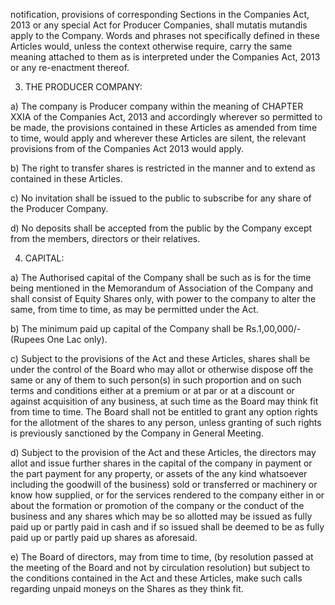 notification, provisions of corresponding Sections in the Companies Act, 2013 or any special Act for
Producer Companies, shall mutatis mutandis apply to the Company. Words and phrases not specifically
defined in these Articles would, unless the context otherwise require, carry the same meaning attached
to them as is interpreted under the Companies Act, 2013 or any re-enactment thereof.

3. THE PRODUCER COMPANY:

a) The company is Producer company within the meaning of CHAPTER XXIA of the Companies Act, 2013 and accordingly wherever so permitted to be made, the provisions contained in these Articles as amended from time to time, would apply and wherever these Articles are silent, the relevant provisions from of the Companies Act 2013 would apply.

b) The right to transfer shares is restricted in the manner and to extend as contained in these Articles.

c) No invitation shall be issued to the public to subscribe for any share of the Producer Company.

d) No deposits shall be accepted from the public by the Company except from the members, directors or their relatives.

4. CAPITAL:

a) The Authorised capital of the Company shall be such as is for the time being mentioned in the Memorandum of Association of the Company and shall consist of Equity Shares only, with power to the company to alter the same, from time to time, as may be permitted under the Act.

b) The minimum paid up capital of the Company shall be Rs.1,00,000/- (Rupees One Lac only).

c) Subject to the provisions of the Act and these Articles, shares shall be under the control of the Board who may allot or otherwise dispose off the same or any of them to such person(s) in such proportion and on such terms and conditions either at a premium or at par or at a discount or against acquisition of any business, at such time as the Board may think fit from time to time. The Board shall not be entitled to grant any option rights for the allotment of the shares to any person, unless granting of such rights is previously sanctioned by the Company in General Meeting.

d) Subject to the provision of the Act and these Articles, the directors may allot and issue further shares in the capital of the company in payment or the part payment for any property, or assets of the any kind whatsoever including the goodwill of the business) sold or transferred or machinery or know how supplied, or for the services rendered to the company either in or about the formation or promotion of the company or the conduct of the business and any shares which may be so allotted may be issued as fully paid up or partly paid in cash and if so issued shall be deemed to be as fully paid up or partly paid up shares as aforesaid.

e) The Board of directors, may from time to time, (by resolution passed at the meeting of the Board and not by circulation resolution) but subject to the conditions contained in the Act and these Articles, make such calls regarding unpaid moneys on the Shares as they think fit.